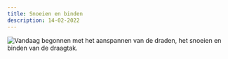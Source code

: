 ```yaml
---
title: Snoeien en binden
description: 14-02-2022
---
```

![Vandaag begonnen met het aanspannen van de draden, het snoeien en binden van de draagtak.](/img/2022-02-14-snoeien-en-binden.jpg)